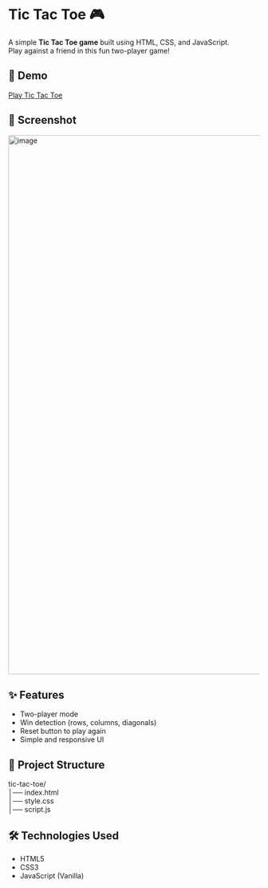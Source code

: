 # Tic Tac Toe 🎮

A simple **Tic Tac Toe game** built using HTML, CSS, and JavaScript.  
Play against a friend in this fun two-player game!

## 🚀 Demo
[Play Tic Tac Toe](https://atimaadkaramat.github.io/Tic-Tac-Toe-Game/index.html)

## 📸 Screenshot
<img width="1920" height="1080" alt="image" src="https://github.com/user-attachments/assets/6a6b9e37-1475-4e27-8e45-0ed212fd46e7" />


## ✨ Features
- Two-player mode
- Win detection (rows, columns, diagonals)
- Reset button to play again
- Simple and responsive UI

## 📂 Project Structure
tic-tac-toe/<br>
│── index.html<br>
│── style.css<br>
│── script.js<br>


## 🛠️ Technologies Used
- HTML5
- CSS3
- JavaScript (Vanilla)
